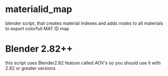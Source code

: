 # materialid_map
blender script, that creates material indexes and adds nodes to all materials to export colorfull MAT ID map

# Blender 2.82++
this script uses Blender2.82 feature called AOV's so you should use it with 2.82 or greater versions
